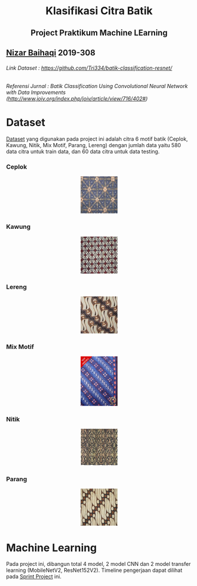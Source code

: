 <h1 align="center">
Klasifikasi Citra Batik
</h1>
<h2 align="center">
Project Praktikum Machine LEarning
</h2>

## [Nizar Baihaqi](https://github.com/n11bhq) 2019-308


###### Link Dataset     : https://github.com/Tri334/batik-classification-resnet/
###### Referensi Jurnal : Batik Classification Using Convolutional Neural Network with Data Improvements (http://www.joiv.org/index.php/joiv/article/view/716/402#)

# **Dataset**
[Dataset](https://github.com/n11bhq/project-pembelajaran-mesin/tree/main/Batik%20Dataset) yang digunakan pada project ini adalah citra 6 motif batik (Ceplok, Kawung, Nitik, Mix Motif, Parang, Lereng) dengan jumlah data yaitu 580 data citra untuk train data, dan 60 data citra untuk data testing.

### **Ceplok**
<p align="center">
  <img src="https://github.com/n11bhq/project-pembelajaran-mesin/blob/main/Batik%20Dataset/Batik%20Dataset/Training/Ceplok/ceplok%20(1).jpg" width="100">
</p>

### **Kawung**
<p align="center">
 <img src="https://github.com/n11bhq/project-pembelajaran-mesin/blob/main/Batik%20Dataset/Batik%20Dataset/Training/Kawung/kawung%20(1).jpg" width="100">
</p>

### **Lereng**
<p align="center">
 <img src="https://github.com/n11bhq/project-pembelajaran-mesin/blob/main/Batik%20Dataset/Batik%20Dataset/Training/Lereng/lereng%20(10).jpg" width="100">
</p>

### **Mix Motif**
<p align="center">
 <img src="https://github.com/n11bhq/project-pembelajaran-mesin/blob/main/Batik%20Dataset/Batik%20Dataset/Training/Mix_motif/mix%20(24).jpg" width="100">
</p>

### **Nitik**
<p align="center">
 <img src="https://github.com/n11bhq/project-pembelajaran-mesin/blob/main/Batik%20Dataset/Batik%20Dataset/Training/Nitik/nitik%20(1).jpg" width="100">
</p>

### **Parang**
<p align="center">
 <img src="https://github.com/n11bhq/project-pembelajaran-mesin/blob/main/Batik%20Dataset/Batik%20Dataset/Training/Parang/parang%20(1).jpg" width="100">
</p>

# Machine Learning
Pada project ini, dibangun total 4 model, 2 model CNN dan 2 model transfer learning (MobileNetV2, ResNet152V2). Timeline pengerjaan dapat dilihat pada [Sprint Project](https://github.com/n11bhq/project-pembelajaran-mesin/blob/main/Sprint%20Project.jpg) ini.
